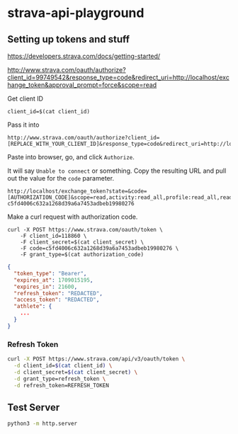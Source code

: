 # strava-api-playground

## Setting up tokens and stuff

https://developers.strava.com/docs/getting-started/


http://www.strava.com/oauth/authorize?client_id=99749542&response_type=code&redirect_uri=http://localhost/exchange_token&approval_prompt=force&scope=read


Get client ID

```
client_id=$(cat client_id)
```

Pass it into

```
http://www.strava.com/oauth/authorize?client_id=[REPLACE_WITH_YOUR_CLIENT_ID]&response_type=code&redirect_uri=http://localhost/exchange_token&approval_prompt=force&scope=read_all,profile:read_all,activity:read_all
```

Paste into browser, go, and click `Authorize`.

It will say `Unable to connect` or something. Copy the resulting URL and pull out the value for the `code` parameter.

```
http://localhost/exchange_token?state=&code=[AUTHORIZATION_CODE]&scope=read,activity:read_all,profile:read_all,read_all
c5fd4006c632a1268d39a6a7453adbeb19980276
```

Make a curl request with authorization code.

```
curl -X POST https://www.strava.com/oauth/token \
	-F client_id=118860 \
	-F client_secret=$(cat client_secret) \
	-F code=c5fd4006c632a1268d39a6a7453adbeb19980276 \
	-F grant_type=$(cat authorization_code)
```

```json
{
  "token_type": "Bearer",
  "expires_at": 1709015195,
  "expires_in": 21600,
  "refresh_token": "REDACTED",
  "access_token": "REDACTED",
  "athlete": {
    ...
  }
}
```

### Refresh Token

```bash
curl -X POST https://www.strava.com/api/v3/oauth/token \
  -d client_id=$(cat client_id) \
  -d client_secret=$(cat client_secret) \
  -d grant_type=refresh_token \
  -d refresh_token=REFRESH_TOKEN
```

## Test Server

```bash
python3 -m http.server
```
